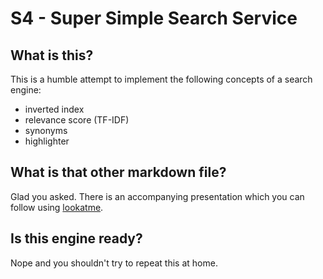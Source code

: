 # S4 - Super Simple Search Service

## What is this?

This is a humble attempt to implement the following concepts of a search engine:
- inverted index
- relevance score (TF-IDF)
- synonyms
- highlighter

## What is that other markdown file?

Glad you asked. There is an accompanying presentation which you can follow using [lookatme](lookatme).

## Is this engine ready?

Nope and you shouldn't try to repeat this at home.

[lookatme]: https://github.com/d0c-s4vage/lookatme/
